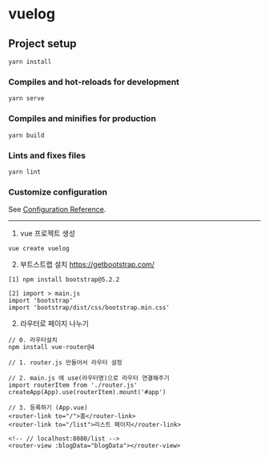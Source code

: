 # vuelog

## Project setup

```
yarn install
```

### Compiles and hot-reloads for development

```
yarn serve
```

### Compiles and minifies for production

```
yarn build
```

### Lints and fixes files

```
yarn lint
```

### Customize configuration

See [Configuration Reference](https://cli.vuejs.org/config/).

---

1. vue 프로젝트 생성

```
vue create vuelog
```

2. 부트스트랩 설치
   https://getbootstrap.com/

```
[1] npm install bootstrap@5.2.2

[2] import > main.js
import 'bootstrap'
import 'bootstrap/dist/css/bootstrap.min.css'
```

2. 라우터로 페이지 나누기

```
// 0. 라우터설치
npm install vue-router@4

// 1. router.js 만들어서 라우터 설정

// 2. main.js 에 use(라우터명)으로 라우터 연결해주기
import routerItem from './router.js'
createApp(App).use(routerItem).mount('#app')

// 3. 등록하기 (App.vue)
<router-link to="/">홈</router-link>
<router-link to="/list">리스트 페이지</router-link>

<!-- // localhost:8080/list -->
<router-view :blogData="blogData"></router-view>
```
